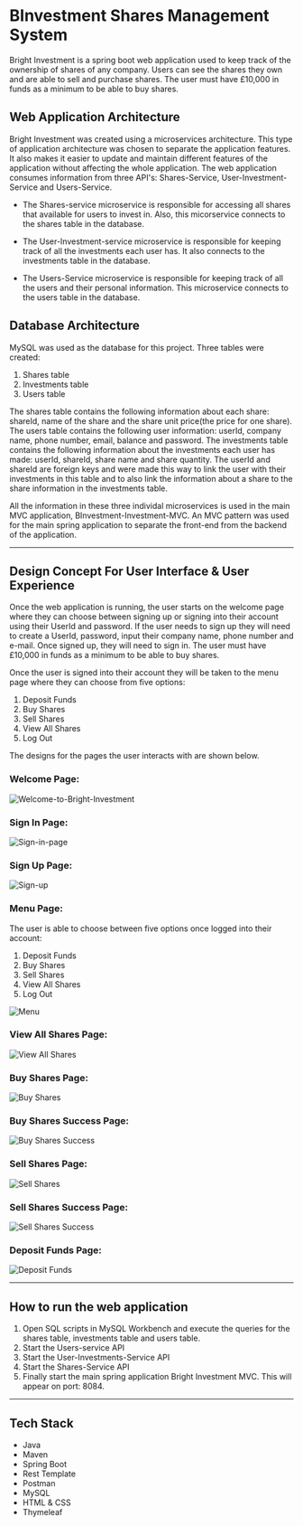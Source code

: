 # BInvestment Shares Management System
Bright Investment is a spring boot web application used to keep track of the ownership of shares of any company. Users can see the shares they own and are able to sell and purchase shares. The user must have £10,000 in funds as a minimum to be able to buy shares. 

## Web Application Architecture
Bright Investment was created using a microservices architecture. This type of application architecture was chosen to separate the application features. It also makes it easier to update and maintain different features of the application without affecting the whole application. The web application consumes information from three API's: Shares-Service, User-Investment-Service and Users-Service. 

- The Shares-service microservice is responsible for accessing all shares that available for users to invest in. Also, this micorservice connects to the shares table in the database.

- The User-Investment-service microservice is responsible for keeping track of all the investments each user has. It also connects to the investments table in the database. 

- The Users-Service microservice is responsible for keeping track of all the users and their personal information. This microservice connects to the users table in the database. 

## Database Architecture

MySQL was used as the database for this project. Three tables were created: 
1. Shares table
2. Investments table
3. Users table

The shares table contains the following information about each share: shareId, name of the share and the share unit price(the price for one share).
The users table contains the following user information: userId, company name, phone number, email, balance and password.
The investments table contains the following information about the investments each user has made: userId, shareId, share name and share quantity. The userId and shareId are foreign keys and were made this way to link the user with their investments in this table and to also link the information about a share to the share information in the investments table. 

All the information in these three individal microservices is used in the main MVC application, BInvestment-Investment-MVC. An MVC pattern was used for the main spring application to separate the front-end from the backend of the application. 

___
## Design Concept For User Interface & User Experience 
Once the web application is running, the user starts on the welcome page where they can choose between signing up or signing into their account using their UserId and password. If the user needs to sign up they will need to create a UserId, password, input their company name, phone number and e-mail. Once signed up, they will need to sign in. The user must have £10,000 in funds as a minimum to be able to buy shares. 

Once the user is signed into their account they will be taken to the menu page where they can choose from five options: 
1. Deposit Funds 
2. Buy Shares 
3. Sell Shares
4. View All Shares
5. Log Out

The designs for the pages the user interacts with are shown below. 

### Welcome Page: 

![Welcome-to-Bright-Investment](https://user-images.githubusercontent.com/75650155/229965053-e78f6a27-54fa-4f78-9092-7663b62caffd.png)

### Sign In Page: 

![Sign-in-page](https://github.com/ihenwk/BInvestment/blob/8a3c8adca992b6c7f96bffac3170549fcf1a7d07/User-Interface-Mock-Up-Design%20/Login.png)


### Sign Up Page:

![Sign-up](https://github.com/ihenwk/BInvestment/blob/f01987b8648d1644bfdfb05b8abc813f04b01f0c/User-Interface-Mock-Up-Design%20/Sign-Up%20.png)


### Menu Page: 
The user is able to choose between five options once logged into their account: 
1. Deposit Funds 
2. Buy Shares 
3. Sell Shares
4. View All Shares
5. Log Out

![Menu](https://github.com/ihenwk/BInvestment/blob/f01987b8648d1644bfdfb05b8abc813f04b01f0c/User-Interface-Mock-Up-Design%20/Main-Menu.png)


### View All Shares Page:

![View All Shares](https://github.com/ihenwk/BInvestment/blob/f01987b8648d1644bfdfb05b8abc813f04b01f0c/User-Interface-Mock-Up-Design%20/View-All-Investments.png)

### Buy Shares Page:

![Buy Shares](https://github.com/ihenwk/BInvestment/blob/f01987b8648d1644bfdfb05b8abc813f04b01f0c/User-Interface-Mock-Up-Design%20/Buy-Share.png)

### Buy Shares Success Page: 

![Buy Shares Success](https://github.com/ihenwk/BInvestment/blob/f01987b8648d1644bfdfb05b8abc813f04b01f0c/User-Interface-Mock-Up-Design%20/Buy-Share%20-%20success-message.png)


### Sell Shares Page:

![Sell Shares](https://github.com/ihenwk/BInvestment/blob/f01987b8648d1644bfdfb05b8abc813f04b01f0c/User-Interface-Mock-Up-Design%20/SellShare.png)

### Sell Shares Success Page:

![Sell Shares Success](https://github.com/ihenwk/BInvestment/blob/f01987b8648d1644bfdfb05b8abc813f04b01f0c/User-Interface-Mock-Up-Design%20/Sell-Share%20-%20success-message.png)

### Deposit Funds Page:

![Deposit Funds](https://github.com/ihenwk/BInvestment/blob/f01987b8648d1644bfdfb05b8abc813f04b01f0c/User-Interface-Mock-Up-Design%20/Deposit-Funds.png)


___

## How to run the web application
1. Open SQL scripts in MySQL Workbench and execute the queries for the shares table, investments table and users table. 
2. Start the Users-service API 
3. Start the User-Investments-Service API
4. Start the Shares-Service API 
5. Finally start the main spring application Bright Investment MVC. This will appear on port: 8084.

___
## Tech Stack

- Java 
- Maven 
- Spring Boot
- Rest Template
- Postman
- MySQL
- HTML & CSS
- Thymeleaf



